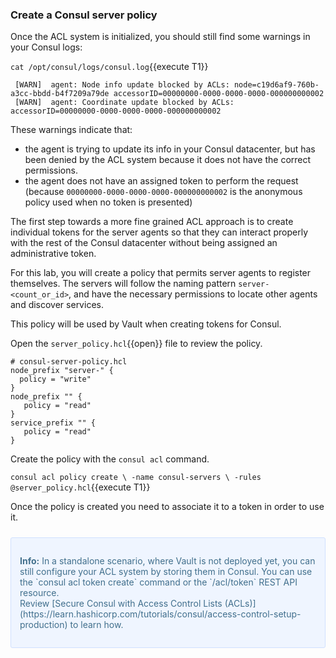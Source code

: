 
### Create a Consul server policy

Once the ACL system is initialized, you should still find some warnings in your Consul logs:

`cat /opt/consul/logs/consul.log`{{execute T1}}

```
 [WARN]  agent: Node info update blocked by ACLs: node=c19d6af9-760b-a3cc-bbdd-b4f7209a79de accessorID=00000000-0000-0000-0000-000000000002
 [WARN]  agent: Coordinate update blocked by ACLs: accessorID=00000000-0000-0000-0000-000000000002
```

These warnings indicate that: 
- the agent is trying to update its info in your Consul datacenter, but has been denied by the ACL system because it does not have the correct permissions.
- the agent does not have an assigned token to perform the request (because `00000000-0000-0000-0000-000000000002` is the anonymous policy used when no token is presented)

The first step towards a more fine grained ACL approach is to create individual tokens for the server agents so that they can interact properly with the rest of the Consul datacenter without being assigned an administrative token.

For this lab, you will create a policy that permits server agents to register themselves. The servers will follow the naming pattern `server-<count_or_id>`, and have the necessary permissions to locate other agents and discover services.

This policy will be used by Vault when creating tokens for Consul.

Open the `server_policy.hcl`{{open}} file to review the policy.

```hcl
# consul-server-policy.hcl
node_prefix "server-" {
  policy = "write"
}
node_prefix "" {
   policy = "read"
}
service_prefix "" {
   policy = "read"
}
```

Create the policy with the `consul acl` command.

`consul acl policy create \
  -name consul-servers \
  -rules @server_policy.hcl`{{execute T1}}

Once the policy is created you need to associate it to a token in order to use it.  

<div style="background-color:#eff5ff; color:#416f8c; border:1px solid #d0e0ff; padding:1em; border-radius:3px; margin:24px 0;">
<p><strong>Info:</strong> In a standalone scenario, where Vault is not deployed yet, you can still configure your ACL system by storing them in Consul. You can use the `consul acl token create` command or the `/acl/token` REST API resource.
<br/>
Review [Secure Consul with Access Control Lists (ACLs)](https://learn.hashicorp.com/tutorials/consul/access-control-setup-production) to learn how.

<!-- Follow the links in the last step to learn how. -->

</p></div>
